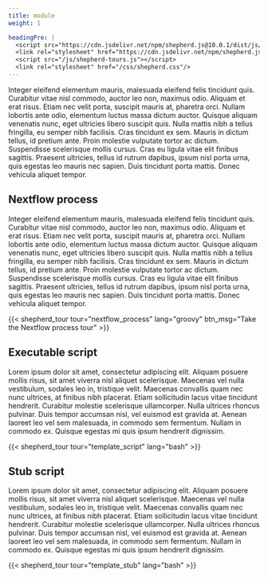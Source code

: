 ```yaml
---
title: module
weight: 1

headingPre: |
  <script src="https://cdn.jsdelivr.net/npm/shepherd.js@10.0.1/dist/js/shepherd.min.js"></script>
  <link rel="stylesheet" href="https://cdn.jsdelivr.net/npm/shepherd.js@10.0.1/dist/css/shepherd.css"/>
  <script src="/js/shepherd-tours.js"></script>
  <link rel="stylesheet" href="/css/shepherd.css"/>
---
```


Integer eleifend elementum mauris, malesuada eleifend felis tincidunt quis. Curabitur vitae nisl commodo, auctor leo non, maximus odio. Aliquam et erat risus. Etiam nec velit porta, suscipit mauris at, pharetra orci. Nullam lobortis ante odio, elementum luctus massa dictum auctor. Quisque aliquam venenatis nunc, eget ultricies libero suscipit quis. Nulla mattis nibh a tellus fringilla, eu semper nibh facilisis. Cras tincidunt ex sem. Mauris in dictum tellus, id pretium ante. Proin molestie vulputate tortor ac dictum. Suspendisse scelerisque mollis cursus. Cras eu ligula vitae elit finibus sagittis. Praesent ultricies, tellus id rutrum dapibus, ipsum nisl porta urna, quis egestas leo mauris nec sapien. Duis tincidunt porta mattis. Donec vehicula aliquet tempor.

## Nextflow process

Integer eleifend elementum mauris, malesuada eleifend felis tincidunt quis. Curabitur vitae nisl commodo, auctor leo non, maximus odio. Aliquam et erat risus. Etiam nec velit porta, suscipit mauris at, pharetra orci. Nullam lobortis ante odio, elementum luctus massa dictum auctor. Quisque aliquam venenatis nunc, eget ultricies libero suscipit quis. Nulla mattis nibh a tellus fringilla, eu semper nibh facilisis. Cras tincidunt ex sem. Mauris in dictum tellus, id pretium ante. Proin molestie vulputate tortor ac dictum. Suspendisse scelerisque mollis cursus. Cras eu ligula vitae elit finibus sagittis. Praesent ultricies, tellus id rutrum dapibus, ipsum nisl porta urna, quis egestas leo mauris nec sapien. Duis tincidunt porta mattis. Donec vehicula aliquet tempor.

{{< shepherd_tour tour="nextflow_process" lang="groovy" btn_msg="Take the Nextflow process tour" >}}

## Executable script

Lorem ipsum dolor sit amet, consectetur adipiscing elit. Aliquam posuere mollis risus, sit amet viverra nisl aliquet scelerisque. Maecenas vel nulla vestibulum, sodales leo in, tristique velit. Maecenas convallis quam nec nunc ultrices, at finibus nibh placerat. Etiam sollicitudin lacus vitae tincidunt hendrerit. Curabitur molestie scelerisque ullamcorper. Nulla ultrices rhoncus pulvinar. Duis tempor accumsan nisl, vel euismod est gravida at. Aenean laoreet leo vel sem malesuada, in commodo sem fermentum. Nullam in commodo ex. Quisque egestas mi quis ipsum hendrerit dignissim.

{{< shepherd_tour tour="template_script" lang="bash" >}}

## Stub script

Lorem ipsum dolor sit amet, consectetur adipiscing elit. Aliquam posuere mollis risus, sit amet viverra nisl aliquet scelerisque. Maecenas vel nulla vestibulum, sodales leo in, tristique velit. Maecenas convallis quam nec nunc ultrices, at finibus nibh placerat. Etiam sollicitudin lacus vitae tincidunt hendrerit. Curabitur molestie scelerisque ullamcorper. Nulla ultrices rhoncus pulvinar. Duis tempor accumsan nisl, vel euismod est gravida at. Aenean laoreet leo vel sem malesuada, in commodo sem fermentum. Nullam in commodo ex. Quisque egestas mi quis ipsum hendrerit dignissim.

{{< shepherd_tour tour="template_stub" lang="bash" >}}
